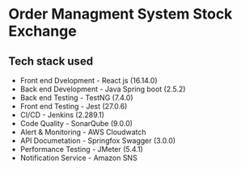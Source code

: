 # Order Managment System Stock Exchange 
## Tech stack used
* Front end Dvelopment - React js (16.14.0)
* Back end Development - Java Spring boot (2.5.2)
* Back end Testing - TestNG  (7.4.0)
* Front end Testing  - Jest   (27.0.6)
* CI/CD - Jenkins  (2.289.1)
* Code Quality - SonarQube (9.0.0)
* Alert & Monitoring - AWS Cloudwatch
* API Documetation - Springfox Swagger (3.0.0)
* Performance Testing - JMeter (5.4.1)
* Notification Service - Amazon SNS